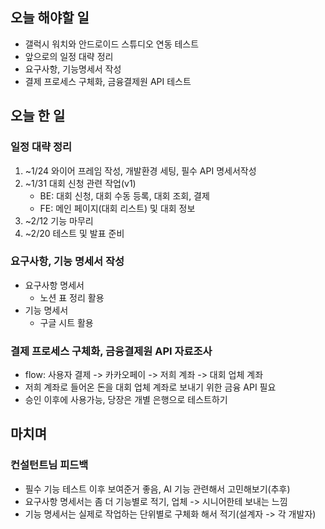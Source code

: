 ## 오늘 해야할 일
+ 갤럭시 워치와 안드로이드 스튜디오 연동 테스트
+ 앞으로의 일정 대략 정리
+ 요구사항, 기능명세서 작성
+ 결제 프로세스 구체화, 금융결제원 API 테스트

## 오늘 한 일
### 일정 대략 정리
1. ~1/24 와이어 프레임 작성, 개발환경 세팅, 필수 API 명세서작성
2. ~1/31 대회 신청 관련 작업(v1)
    + BE: 대회 신청, 대회 수동 등록, 대회 조회, 결제
    + FE: 메인 페이지(대회 리스트) 및 대회 정보 
3. ~2/12 기능 마무리
4. ~2/20 테스트 및 발표 준비

### 요구사항, 기능 명세서 작성
+ 요구사항 명세서
    + 노션 표 정리 활용
+ 기능 명세서 
    + 구글 시트 활용

### 결제 프로세스 구체화, 금융결제원 API 자료조사
+ flow: 사용자 결제 -> 카카오페이 -> 저희 계좌 -> 대회 업체 계좌
+ 저희 계좌로 들어온 돈을 대회 업체 계좌로 보내기 위한 금융 API 필요
+ 승인 이후에 사용가능, 당장은 개별 은행으로 테스트하기

## 마치며
### 컨설턴트님 피드백
+ 필수 기능 테스트 이후 보여준거 좋음, AI 기능 관련해서 고민해보기(추후)
+ 요구사항 명세서는 좀 더 기능별로 적기, 업체 -> 시니어한테 보내는 느낌
+ 기능 명세서는 실제로 작업하는 단위별로 구체화 해서 적기(설계자 -> 각 개발자)